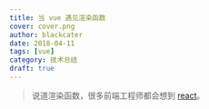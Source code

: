 ```yaml
---
title: 当 vue 遇见渲染函数
cover: cover.png
author: blackcater
date: 2018-04-11
tags: [vue]
category: 技术总结
draft: true
---
```


> 说道渲染函数，很多前端工程师都会想到 [react](https://reactjs.org/)。
